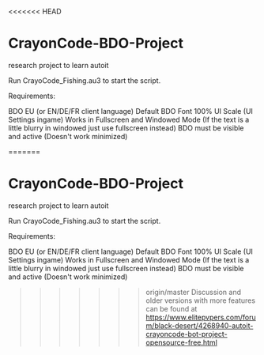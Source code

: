 <<<<<<< HEAD
# CrayonCode-BDO-Project
research project to learn autoit

Run CrayoCode_Fishing.au3 to start the script.

Requirements:

BDO EU (or EN/DE/FR client language)
Default BDO Font
100% UI Scale (UI Settings ingame)
Works in Fullscreen and Windowed Mode (If the text is a little blurry in windowed just use fullscreen instead)
BDO must be visible and active (Doesn't work minimized)


=======
# CrayonCode-BDO-Project
research project to learn autoit

Run CrayoCode_Fishing.au3 to start the script.

Requirements:

BDO EU (or EN/DE/FR client language)
Default BDO Font
100% UI Scale (UI Settings ingame)
Works in Fullscreen and Windowed Mode (If the text is a little blurry in windowed just use fullscreen instead)
BDO must be visible and active (Doesn't work minimized)


>>>>>>> origin/master
Discussion and older versions with more features can be found at https://www.elitepvpers.com/forum/black-desert/4268940-autoit-crayoncode-bot-project-opensource-free.html